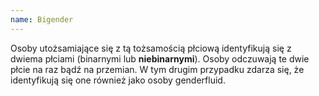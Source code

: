 ```yaml
---
name: Bigender
---
```

Osoby utożsamiające się z tą tożsamością płciową identyfikują się z dwiema płciami (binarnymi lub **niebinarnymi**). Osoby odczuwają te dwie płcie na raz bądź na przemian. W tym drugim przypadku zdarza się, że identyfikują się one również jako osoby genderfluid.
